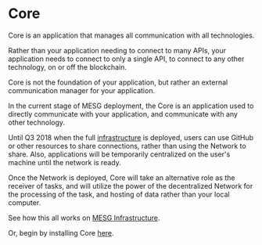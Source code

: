 # Core

Core is an application that manages all communication with all technologies. 

Rather than your application needing to connect to many APIs, your application needs to connect to only a single API, to connect to any other technology, on or off the blockchain.

Core is not the foundation of your application, but rather an external communication manager for your application. 

In the current stage of MESG deployment, the Core is an application used to directly communicate with your application, and communicate with any other technology.   
  
Until Q3 2018 when the full [infrastructure](mesg-infrastructure.md) is deployed, users can use GitHub or other resources to share connections, rather than using the Network to share. Also, applications will be temporarily centralized on the user's machine until the network is ready.

Once the Network is deployed, Core will take an alternative role as the receiver of tasks, and will utilize the power of the decentralized Network for the processing of the task, and hosting of data rather than your local computer.

See how this all works on [MESG Infrastructure](mesg-infrastructure.md). 

Or, begin by installing Core [here](core.md).
